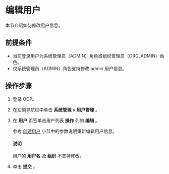 # 编辑用户

本节介绍如何修改用户信息。

## 前提条件

* 当前登录用户为系统管理员（ADMIN）角色或组织管理员（ORG_ADMIN）角色。
* 仅系统管理员（ADMIN）角色支持修改 admin 用户信息。

## 操作步骤

1. 登录 OCP。

2. 在左侧导航栏中单击 **系统管理 > 用户管理** 。

3. 在 **用户** 页签单击用户列表 **操作** 列的 **编辑** 。

   参考 [创建用户](200.create-a-user.md) 小节中的参数说明重新编辑用户信息。

   <main id="notice" type='explain'>
   <h4>说明</h4>
   <p>用户的 <b>用户名</b> 及 <b>组织</b> 不支持修改。</p>
   </main>

4. 单击 **提交** 。
